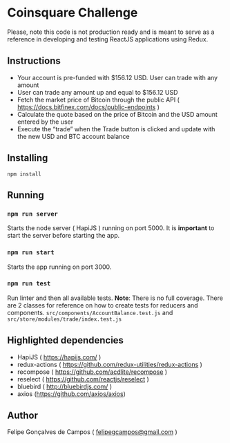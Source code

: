 # Coinsquare Challenge

Please, note this code is not production ready and is meant to serve as a reference in developing and testing ReactJS applications using Redux.

## Instructions

 - Your account is pre-funded with $156.12 USD. User can trade with any amount
 - User can trade any amount up and equal to $156.12 USD
 - Fetch the market price of Bitcoin through the public API ( https://docs.bitfinex.com/docs/public-endpoints )
 - Calculate the quote based on the price of Bitcoin and the USD amount entered by the
user
 - Execute the “trade” when the Trade button is clicked and update with the new USD and
BTC account balance

## Installing
    npm install

## Running

### `npm run server`

Starts the node server ( HapiJS ) running on port 5000. It is **important** to start the server before starting the app.

### `npm run start`

Starts the app running on port 3000.

### `npm run test`

Run linter and then all available tests.
**Note**: There is no full coverage. There are 2 classes for reference on how to create tests for reducers and components. `src/components/AccountBalance.test.js` and `src/store/modules/trade/index.test.js` 

## Highlighted dependencies

 - HapiJS ( https://hapijs.com/ )
 - redux-actions ( https://github.com/redux-utilities/redux-actions )
 - recompose ( https://github.com/acdlite/recompose )
 - reselect ( https://github.com/reactjs/reselect )
 - bluebird ( http://bluebirdjs.com/ )
 - axios (https://github.com/axios/axios)

## Author
Felipe Gonçalves de Campos ( felipegcampos@gmail.com )
